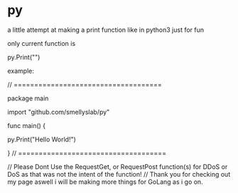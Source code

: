 # py
a little attempt at making a print function like in python3 just for fun

only current function is

py.Print("")

example:


// ====================================

package main

import "github.com/smellyslab/py"

func main() {
  
  py.Print("Hello World!")

}
// ====================================

// Please Dont Use the RequestGet, or RequestPost function(s) for DDoS or DoS as that was not the intent of the function!
// Thank you for checking out my page aswell i will be making more things for GoLang as i go on.
